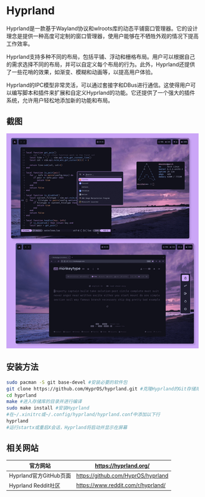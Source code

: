 # Hyprland

Hyprland是一款基于Wayland协议和wlroots库的动态平铺窗口管理器。它的设计理念是提供一种高度可定制的窗口管理器，使用户能够在不牺牲外观的情况下提高工作效率。

Hyprland支持多种不同的布局，包括平铺、浮动和栅格布局。用户可以根据自己的需求选择不同的布局，并可以自定义每个布局的行为。此外，Hyprland还提供了一些花哨的效果，如渐变、模糊和动画等，以提高用户体验。

Hyprland的IPC模型非常灵活，可以通过套接字和DBus进行通信。这使得用户可以编写脚本和插件来扩展和自定义Hyprland的功能。它还提供了一个强大的插件系统，允许用户轻松地添加新的功能和布局。

## 截图

![Post image](../img/aghiwtrea0da1.png)

## 安装方法

```bash
sudo pacman -S git base-devel #安装必要的软件包
git clone https://github.com/HyprOS/hyprland.git #克隆Hyprland的Git存储库
cd hyprland
make #进入存储库的目录并进行编译
sudo make install #安装Hyprland
#在~/.xinitrc或~/.config/hyprland/hyprland.conf中添加以下行
hyprland
#运行startx或重启X会话，Hyprland将启动并显示在屏幕
```

## 相关网站

| 官方网站               | https://hyprland.org/              |
| ---------------------- | ---------------------------------- |
| Hyprland官方GitHub页面 | https://github.com/HyprOS/hyprland |
| Hyprland Reddit社区    | https://www.reddit.com/r/hyprland/ |

